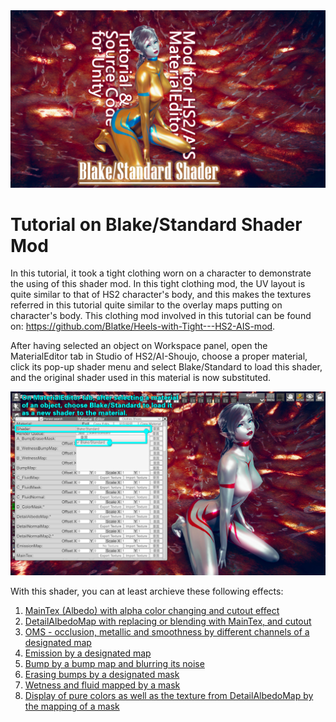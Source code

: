 <img src="https://github.com/Blatke/Standard-Shader-for-ME/blob/main/Tutorial/img/00-00-01.jpg" />

# Tutorial on Blake/Standard Shader Mod
In this tutorial, it took a tight clothing worn on a character to demonstrate the using of this shader mod. In this tight clothing mod, the UV layout is quite similar to that of HS2 character's body, and this makes the textures referred in this tutorial quite similar to the overlay maps putting on character's body. This clothing mod involved in this tutorial can be found on: https://github.com/Blatke/Heels-with-Tight---HS2-AIS-mod.

After having selected an object on Workspace panel, open the MaterialEditor tab in Studio of HS2/AI-Shoujo, choose a proper material, click its pop-up shader menu and select Blake/Standard to load this shader, and the original shader used in this material is now substituted.

<img src="https://github.com/Blatke/Standard-Shader-for-ME/blob/main/Tutorial/img/00-01.jpg" />

With this shader, you can at least archieve these following effects:

1. [MainTex (Albedo) with alpha color changing and cutout effect](https://github.com/Blatke/Standard-Shader-for-ME/blob/main/Tutorial/1.md)
2. [DetailAlbedoMap with replacing or blending with MainTex, and cutout](https://github.com/Blatke/Standard-Shader-for-ME/blob/main/Tutorial/2.md)
3. [OMS - occlusion, metallic and smoothness by different channels of a designated map](https://github.com/Blatke/Standard-Shader-for-ME/blob/main/Tutorial/3.md)
4. [Emission by a designated map](https://github.com/Blatke/Standard-Shader-for-ME/blob/main/Tutorial/4.md)
5. [Bump by a bump map and blurring its noise](https://github.com/Blatke/Standard-Shader-for-ME/blob/main/Tutorial/5.md)
6. [Erasing bumps by a designated mask](https://github.com/Blatke/Standard-Shader-for-ME/blob/main/Tutorial/6.md)
7. [Wetness and fluid mapped by a mask](https://github.com/Blatke/Standard-Shader-for-ME/blob/main/Tutorial/7.md)
8. [Display of pure colors as well as the texture from DetailAlbedoMap by the mapping of a mask](https://github.com/Blatke/Standard-Shader-for-ME/blob/main/Tutorial/8.md)
